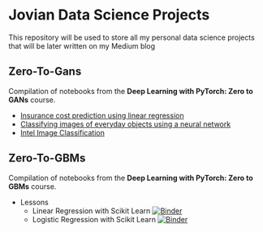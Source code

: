 # Jovian Data Science Projects
This repository will be used to store all my personal data science projects that will be later written on my Medium blog

## Zero-To-Gans
Compilation of notebooks from the **Deep Learning with PyTorch: Zero to GANs** course.
* [Insurance cost prediction using linear regression](https://github.com/jcawesome/jcds-jovian-projects/blob/main/notebooks/insurance-linear-regression)
* [Classifying images of everyday objects using a neural network](https://github.com/jcawesome/jcds-jovian-projects/tree/main/notebooks/cifar10-feedforward)
* [Intel Image Classification](https://github.com/jcawesome/jcds-jovian-projects/tree/main/notebooks/landscape-classification-zerotogans-project#landscape-image-classification-using-convolutional-neural-networks) 

## Zero-To-GBMs
Compilation of notebooks from the **Deep Learning with PyTorch: Zero to GBMs** course.
* Lessons
  * Linear Regression with Scikit Learn [![Binder](https://mybinder.org/badge_logo.svg)](https://mybinder.org/v2/gh/jcawesome/jcds-jovian-projects/HEAD?labpath=notebooks%2FZero-To-GBMs%2F01_Lessons%2Fpython-sklearn-linear-regression-v-1%2Fpython-sklearn-linear-regression.ipynb)
  * Logistic Regression with Scikit Learn [![Binder](https://mybinder.org/badge_logo.svg)](https://mybinder.org/v2/gh/jcawesome/jcds-jovian-projects/HEAD?labpath=notebooks%2FZero-To-GBMs%2F01_Lessons%2Fpython-sklearn-logistic-regression-v-1%2Fpython-sklearn-logistic-regression.ipynb)
